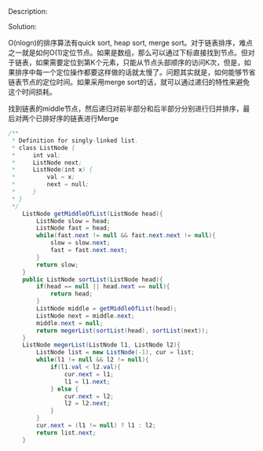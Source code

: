 Description:



Solution:

O(nlogn)的排序算法有quick sort, heap sort, merge sort。对于链表排序，难点之一就是如何O(1)定位节点。如果是数组，那么可以通过下标直接找到节点。但对于链表，如果需要定位到第K个元素，只能从节点头部顺序的访问K次，但是，如果排序中每一个定位操作都要这样做的话就太慢了。问题其实就是，如何能够节省链表节点的定位时间。如果采用merge sort的话，就可以通过递归的特性来避免这个时间损耗。

找到链表的middle节点，然后递归对前半部分和后半部分分别进行归并排序，最后对两个已排好序的链表进行Merge

```java
/** 
 * Definition for singly-linked list. 
 * class ListNode { 
 *     int val; 
 *     ListNode next; 
 *     ListNode(int x) { 
 *         val = x; 
 *         next = null; 
 *     } 
 * } 
 */  
    ListNode getMiddleOfList(ListNode head){
        ListNode slow = head;
        ListNode fast = head;
        while(fast.next != null && fast.next.next != null){
            slow = slow.next;
            fast = fast.next.next;
        }
        return slow;
    }
    public ListNode sortList(ListNode head){
        if(head == null || head.next == null){
            return head;
        }
        ListNode middle = getMiddleOfList(head);
        ListNode next = middle.next;
        middle.next = null;
        return megerList(sortList(head), sortList(next));
    }
    ListNode megerList(ListNode l1, ListNode l2){
        ListNode list = new ListNode(-1), cur = list;
        while(l1 != null && l2 != null){
            if(l1.val < l2.val){
                cur.next = l1;
                l1 = l1.next;
            } else {
                cur.next = l2;
                l2 = l2.next;
            }
        }
        cur.next = (l1 != null) ? l1 : l2;
        return list.next;
    }
```